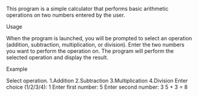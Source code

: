 This program is a simple calculator that performs basic arithmetic operations on two numbers entered by the user.

Usage

When the program is launched, you will be prompted to select an operation (addition, subtraction, multiplication, or division).
Enter the two numbers you want to perform the operation on.
The program will perform the selected operation and display the result.

Example

Select operation.
1.Addition
2.Subtraction
3.Multiplication
4.Division
Enter choice (1/2/3/4): 1
Enter first number: 5
Enter second number: 3
5 + 3 = 8
